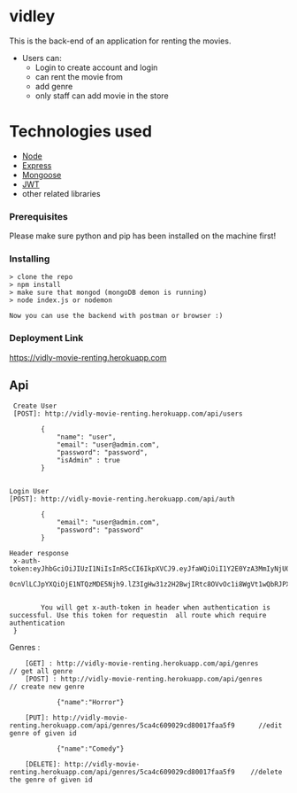 # vidley 
This is the back-end of an application for renting the movies.

* Users can: 
  - Login to create account and login 
  - can rent the movie from
  - add genre 
  - only staff can add movie in the store
    

# Technologies used

 * [Node](https://www.djangoproject.com/)
 * [Express](https://expressjs.com/)
 * [Mongoose](https://mongoosejs.com/)
 * [JWT](https://jwt.io)
 * other related libraries


### Prerequisites

Please make sure python and pip  has been installed on the machine first!


### Installing
```
> clone the repo 
> npm install
> make sure that mongod (mongoDB demon is running)
> node index.js or nodemon

Now you can use the backend with postman or browser :)

```
### Deployment Link
https://vidly-movie-renting.herokuapp.com

## Api
```
 Create User
 [POST]: http://vidly-movie-renting.herokuapp.com/api/users
              
        {
            "name": "user",
            "email": "user@admin.com",
            "password": "password",
            "isAdmin" : true
        }
        
```
``` 
Login User 
[POST]: http://vidly-movie-renting.herokuapp.com/api/auth
               
        {
            "email": "user@admin.com",
            "password": "password" 
        }            
       
Header response
 x-auth-token:eyJhbGciOiJIUzI1NiIsInR5cCI6IkpXVCJ9.eyJfaWQiOiI1Y2E0YzA3MmIyNjU0MTU0OTE1NDg4MTciLCJpc0FkbWluIjp
            0cnVlLCJpYXQiOjE1NTQzMDE5Njh9.lZ3IgHw31z2H2BwjIRtc8OVvOc1i8WgVt1wQbRJPXWs


        You will get x-auth-token in header when authentication is successful. Use this token for requestin  all route which require authentication
 }
  ```      
Genres :

```
    [GET] : http://vidly-movie-renting.herokuapp.com/api/genres         // get all genre
    [POST] : http://vidly-movie-renting.herokuapp.com/api/genres        // create new genre
            
            {"name":"Horror"}
                  
    [PUT]: http://vidly-movie-renting.herokuapp.com/api/genres/5ca4c609029cd80017faa5f9      //edit genre of given id
 
            {"name":"Comedy"}
            
    [DELETE]: http://vidly-movie-renting.herokuapp.com/api/genres/5ca4c609029cd80017faa5f9    //delete the genre of given id
```
